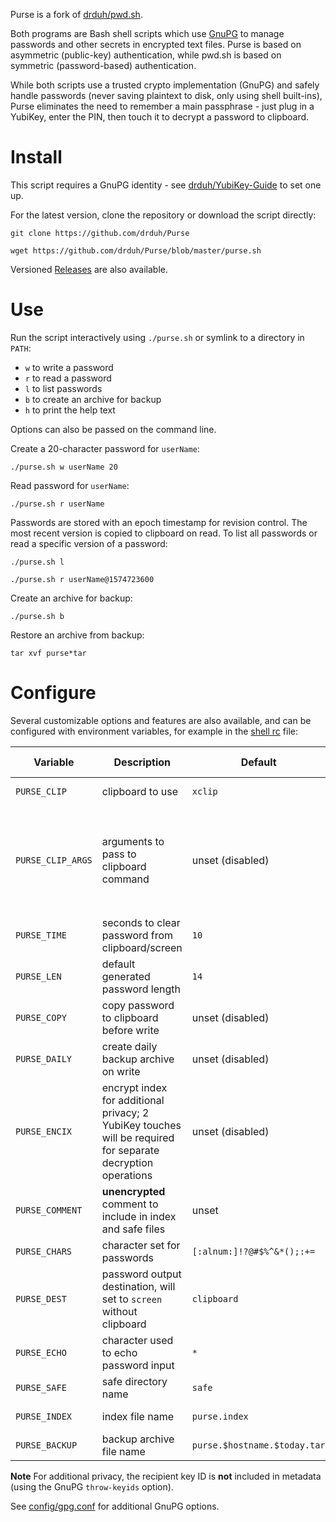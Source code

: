 Purse is a fork of [drduh/pwd.sh](https://github.com/drduh/pwd.sh).

Both programs are Bash shell scripts which use [GnuPG](https://www.gnupg.org/) to manage passwords and other secrets in encrypted text files. Purse is based on asymmetric (public-key) authentication, while pwd.sh is based on symmetric (password-based) authentication.

While both scripts use a trusted crypto implementation (GnuPG) and safely handle passwords (never saving plaintext to disk, only using shell built-ins), Purse eliminates the need to remember a main passphrase - just plug in a YubiKey, enter the PIN, then touch it to decrypt a password to clipboard.

# Install

This script requires a GnuPG identity - see [drduh/YubiKey-Guide](https://github.com/drduh/YubiKey-Guide) to set one up.

For the latest version, clone the repository or download the script directly:

```console
git clone https://github.com/drduh/Purse

wget https://github.com/drduh/Purse/blob/master/purse.sh
```

Versioned [Releases](https://github.com/drduh/Purse/releases) are also available.

# Use

Run the script interactively using `./purse.sh` or symlink to a directory in `PATH`:

- `w` to write a password
- `r` to read a password
- `l` to list passwords
- `b` to create an archive for backup
- `h` to print the help text

Options can also be passed on the command line.

Create a 20-character password for `userName`:

```console
./purse.sh w userName 20
```

Read password for `userName`:

```console
./purse.sh r userName
```

Passwords are stored with an epoch timestamp for revision control. The most recent version is copied to clipboard on read. To list all passwords or read a specific version of a password:

```console
./purse.sh l

./purse.sh r userName@1574723600
```

Create an archive for backup:

```console
./purse.sh b
```

Restore an archive from backup:

```console
tar xvf purse*tar
```

# Configure

Several customizable options and features are also available, and can be configured with environment variables, for example in the [shell rc](https://github.com/drduh/config/blob/main/zshrc) file:

Variable | Description | Default | Available options
-|-|-|-
`PURSE_CLIP` | clipboard to use | `xclip` | `pbcopy` on macOS
`PURSE_CLIP_ARGS` | arguments to pass to clipboard command | unset (disabled) | `-i -selection clipboard` to use primary (control-v) clipboard with xclip
`PURSE_TIME` | seconds to clear password from clipboard/screen | `10` | any valid integer
`PURSE_LEN` | default generated password length | `14` | any valid integer
`PURSE_COPY` | copy password to clipboard before write | unset (disabled) | `1` or `true` to enable
`PURSE_DAILY` | create daily backup archive on write | unset (disabled) | `1` or `true` to enable
`PURSE_ENCIX` | encrypt index for additional privacy; 2 YubiKey touches will be required for separate decryption operations | unset (disabled) | `1` or `true` to enable
`PURSE_COMMENT` | **unencrypted** comment to include in index and safe files | unset | any valid string
`PURSE_CHARS` | character set for passwords | `[:alnum:]!?@#$%^&*();:+=` | any valid characters
`PURSE_DEST` | password output destination, will set to `screen` without clipboard | `clipboard` | `clipboard` or `screen`
`PURSE_ECHO` | character used to echo password input | `*` | any valid character
`PURSE_SAFE` | safe directory name | `safe` | any valid string
`PURSE_INDEX` | index file name | `purse.index` | any valid string
`PURSE_BACKUP` | backup archive file name | `purse.$hostname.$today.tar` | any valid string

**Note** For additional privacy, the recipient key ID is **not** included in metadata (using the GnuPG `throw-keyids` option).

See [config/gpg.conf](https://github.com/drduh/config/blob/main/gpg.conf) for additional GnuPG options.
